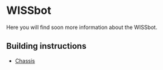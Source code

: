 # WISSbot 

Here you will find soon more information about the WISSbot.

## Building instructions

- [Chassis](../wissbot-1-0-chassis.pdf)

